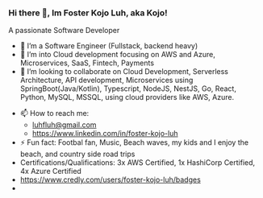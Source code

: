 ### Hi there 👋, Im Foster Kojo Luh, aka Kojo!
A passionate Software Developer

<!--
**kojoluh/kojoluh** is a ✨ _special_ ✨ repository because its `README.md` (this file) appears on your GitHub profile.

Here are some ideas to get you started: -->

- 🔭 I’m a Software Engineer (Fullstack, backend heavy)
- 🌱 I’m into Cloud development focusing on AWS and Azure, Microservices, SaaS, Fintech, Payments
- 👯 I’m looking to collaborate on Cloud Development, Serverless Architecture, API development, Microservices using SpringBoot(Java/Kotlin), Typescript, NodeJS, NestJS, Go, React, Python, MySQL, MSSQL, using cloud providers like AWS, Azure.
<!-- - 🤔 I’m looking for help with ...
- 💬 Ask me about ... -->
- 📫 How to reach me:
  - luhfluh@gmail.com
  - https://www.linkedin.com/in/foster-kojo-luh
- ⚡ Fun fact: Footbal fan, Music, Beach waves, my kids and I enjoy the beach, and country side road trips
- Certifications/Qualifications: 3x AWS Certified, 1x HashiCorp Certified, 4x Azure Certified
- https://www.credly.com/users/foster-kojo-luh/badges
- 
<!-- ![](https://komarev.com/ghpvc/?username=kojoluh) 
Languages and Tools: -->
  
  
